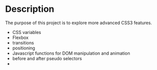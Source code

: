 # Description
The purpose of this project is to explore more advanced CSS3 features.
- CSS variables
- Flexbox
- transitions
- positioning
- Javascript functions for DOM manipulation and animation
- before and after pseudo selectors
-